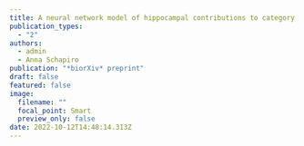 ```yaml
---
title: A neural network model of hippocampal contributions to category learning
publication_types:
  - "2"
authors:
  - admin
  - Anna Schapiro
publication: "*biorXiv* preprint"
draft: false
featured: false
image:
  filename: ""
  focal_point: Smart
  preview_only: false
date: 2022-10-12T14:48:14.313Z
---
```

